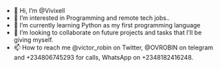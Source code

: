 - 👋 Hi, I’m @Vivixell
- 👀 I’m interested in Programming and remote tech jobs..
- 🌱 I’m currently learning Python as my first programming language 
- 💞️ I’m looking to collaborate on future projects and tasks that I'll be giving myself.
- 📫 How to reach me @victor_robin on Twitter, @OVROBIN on telegram and +234806745293 for calls, WhatsApp on +2348182416248.

<!---
Vivixell/Vivixell is a ✨ special ✨ repository because its `README.md` (this file) appears on your GitHub profile.
You can click the Preview link to take a look at your changes.
--->
